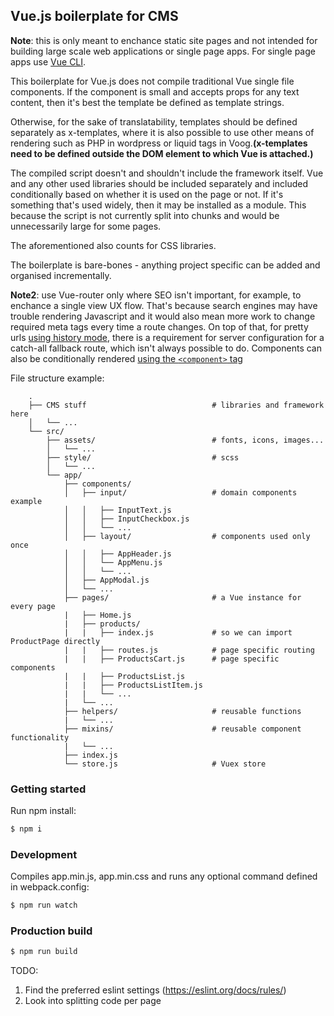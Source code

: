 ## Vue.js boilerplate for CMS

**Note**: this is only meant to enchance static site pages and not intended for building large
scale web applications or single page apps. For single page apps use [Vue CLI](https://cli.vuejs.org/).

This boilerplate for Vue.js does not compile traditional Vue single file components. If the component
is small and accepts props for any text content, then it's best the template be defined as template
strings.

Otherwise, for the sake of translatability, templates should be defined separately as x-templates,
where it is also possible to use other means of rendering such as PHP in wordpress or liquid tags
in Voog.**(x-templates need to be defined outside the DOM element to which Vue is attached.)**

The compiled script doesn't and shouldn't include the framework itself. Vue and any other used
libraries should be included separately and included conditionally based on whether it is used on the
page or not. If it's something that's used widely, then it may be installed as a module. This because
the script is not currently split into chunks and would be unnecessarily large for some pages.

The aforementioned also counts for CSS libraries.

The boilerplate is bare-bones - anything project specific can be added and organised incrementally.

**Note2**: use Vue-router only where SEO isn't important, for example, to enchance a single view
UX flow. That's because search engines may have trouble rendering Javascript and it would also mean
more work to change required meta tags every time a route changes. On top of that, for pretty urls
[using history mode](https://router.vuejs.org/guide/essentials/history-mode.html), there is
a requirement for server configuration for a catch-all fallback route, which isn't always possible
to do. Components can also be conditionally rendered
[using the `<component>` tag](https://vuejs.org/v2/guide/components-dynamic-async.html)

File structure example:
```
    .
    ├── CMS stuff                            # libraries and framework here
    │   └── ...
    └── src/
        ├── assets/                          # fonts, icons, images...
        │   └── ...
        ├── style/                           # scss
        │   └── ...
        └── app/
            ├── components/
            │   ├── input/                   # domain components example
            │   │   ├── InputText.js
            │   │   ├── InputCheckbox.js
            │   │   └── ...
            │   ├── layout/                  # components used only once
            │   │   ├── AppHeader.js
            │   │   └── AppMenu.js
            │   │   └── ...
            │   ├── AppModal.js
            │   └── ...
            ├── pages/                       # a Vue instance for every page
            |   ├── Home.js
            |   ├── products/
            |   |   ├── index.js             # so we can import ProductPage directly
            |   |   ├── routes.js            # page specific routing
            |   |   ├── ProductsCart.js      # page specific components
            |   |   ├── ProductsList.js
            |   |   ├── ProductsListItem.js
            |   |   └── ...
            |   └── ...
            ├── helpers/                     # reusable functions
            |   └── ...
            ├── mixins/                      # reusable component functionality
            |   └── ...
            ├── index.js
            └── store.js                     # Vuex store
```

### Getting started
Run npm install:

```bash
$ npm i
```

### Development
Compiles app.min.js, app.min.css and runs any optional command defined in webpack.config:

```bash
$ npm run watch
```

### Production build
```bash
$ npm run build
```

TODO:
1. Find the preferred eslint settings (https://eslint.org/docs/rules/)
2. Look into splitting code per page

